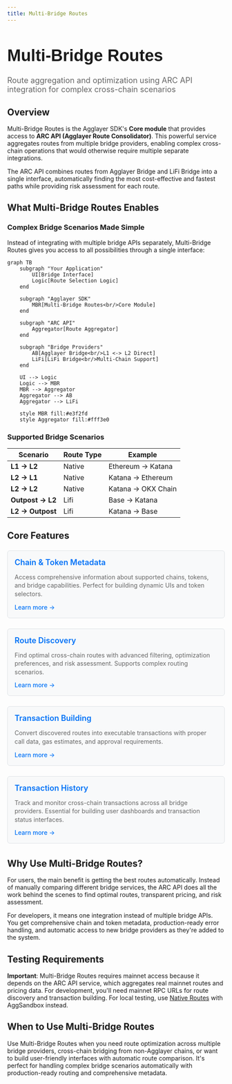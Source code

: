 ```yaml
---
title: Multi-Bridge Routes
---
```


<!-- Page Header Component -->
<h1 style="text-align: left; font-size: 38px; font-weight: 700; font-family: 'Inter Tight', sans-serif;">
  Multi-Bridge Routes
</h1>

<div style="text-align: left; margin: 0.5rem 0;">
  <p style="font-size: 18px; color: #666; max-width: 600px; margin: 0;">
    Route aggregation and optimization using ARC API integration for complex cross-chain scenarios
  </p>
</div>

## Overview

Multi-Bridge Routes is the Agglayer SDK's **Core module** that provides access to **ARC API (Agglayer Route Consolidator)**. This powerful service aggregates routes from multiple bridge providers, enabling complex cross-chain operations that would otherwise require multiple separate integrations.

The ARC API combines routes from Agglayer Bridge and LiFi Bridge into a single interface, automatically finding the most cost-effective and fastest paths while providing risk assessment for each route.

## What Multi-Bridge Routes Enables

### **Complex Bridge Scenarios Made Simple**

Instead of integrating with multiple bridge APIs separately, Multi-Bridge Routes gives you access to all possibilities through a single interface:

```mermaid
graph TB
    subgraph "Your Application"
        UI[Bridge Interface]
        Logic[Route Selection Logic]
    end
    
    subgraph "Agglayer SDK"
        MBR[Multi-Bridge Routes<br/>Core Module]
    end
    
    subgraph "ARC API"
        Aggregator[Route Aggregator]
    end
    
    subgraph "Bridge Providers"
        AB[Agglayer Bridge<br/>L1 <-> L2 Direct]
        LiFi[LiFi Bridge<br/>Multi-Chain Support]
    end
    
    UI --> Logic
    Logic --> MBR
    MBR --> Aggregator
    Aggregator --> AB
    Aggregator --> LiFi
    
    style MBR fill:#e3f2fd
    style Aggregator fill:#fff3e0
```

### **Supported Bridge Scenarios**

| Scenario | Route Type | Example |
|----------|------------|---------|
| **L1 → L2** | Native | Ethereum → Katana |
| **L2 → L1** | Native | Katana → Ethereum |
| **L2 → L2** | Native | Katana → OKX Chain |
| **Outpost → L2** | Lifi | Base → Katana |
| **L2 → Outpost** | Lifi | Katana → Base |

## Core Features

<div style="display: flex; flex-direction: column; gap: 1rem; max-width: 800px; margin: 1rem 0;">

  <!-- Chain Metadata Card -->
  <div style="background: #f8f9fa; border: 1px solid #dee2e6; border-radius: 6px; padding: 1rem 1rem; margin: 0.25rem 0;">
    <h3 style="color: #0071F7; margin: 0 0 0.5rem 0; font-size: 18px; font-weight: 600;">
      Chain & Token Metadata
    </h3>
    <p style="color: #666; margin-bottom: 0.75rem; line-height: 1.4; font-size: 14px;">
      Access comprehensive information about supported chains, tokens, and bridge capabilities. Perfect for building dynamic UIs and token selectors.
    </p>
    <a href="/agglayer/developer-tools/agglayer-sdk/multi-bridge-routes/operations/chain-metadata/" style="color: #0071F7; text-decoration: none; font-weight: 500; font-size: 14px;">
      Learn more →
    </a>
  </div>

  <!-- Route Discovery Card -->
  <div style="background: #f8f9fa; border: 1px solid #dee2e6; border-radius: 6px; padding: 1rem 1rem; margin: 0.25rem 0;">
    <h3 style="color: #0071F7; margin: 0 0 0.5rem 0; font-size: 18px; font-weight: 600;">
      Route Discovery
    </h3>
    <p style="color: #666; margin-bottom: 0.75rem; line-height: 1.4; font-size: 14px;">
      Find optimal cross-chain routes with advanced filtering, optimization preferences, and risk assessment. Supports complex routing scenarios.
    </p>
    <a href="/agglayer/developer-tools/agglayer-sdk/multi-bridge-routes/operations/route-discovery/" style="color: #0071F7; text-decoration: none; font-weight: 500; font-size: 14px;">
      Learn more →
    </a>
  </div>

  <!-- Transaction Building Card -->
  <div style="background: #f8f9fa; border: 1px solid #dee2e6; border-radius: 6px; padding: 1rem 1rem; margin: 0.25rem 0;">
    <h3 style="color: #0071F7; margin: 0 0 0.5rem 0; font-size: 18px; font-weight: 600;">
      Transaction Building
    </h3>
    <p style="color: #666; margin-bottom: 0.75rem; line-height: 1.4; font-size: 14px;">
      Convert discovered routes into executable transactions with proper call data, gas estimates, and approval requirements.
    </p>
    <a href="/agglayer/developer-tools/agglayer-sdk/multi-bridge-routes/operations/transaction-building/" style="color: #0071F7; text-decoration: none; font-weight: 500; font-size: 14px;">
      Learn more →
    </a>
  </div>

  <!-- Transaction History Card -->
  <div style="background: #f8f9fa; border: 1px solid #dee2e6; border-radius: 6px; padding: 1rem 1rem; margin: 0.25rem 0;">
    <h3 style="color: #0071F7; margin: 0 0 0.5rem 0; font-size: 18px; font-weight: 600;">
      Transaction History
    </h3>
    <p style="color: #666; margin-bottom: 0.75rem; line-height: 1.4; font-size: 14px;">
      Track and monitor cross-chain transactions across all bridge providers. Essential for building user dashboards and transaction status interfaces.
    </p>
    <a href="/agglayer/developer-tools/agglayer-sdk/multi-bridge-routes/operations/transaction-history/" style="color: #0071F7; text-decoration: none; font-weight: 500; font-size: 14px;">
      Learn more →
    </a>
  </div>

</div>

## Why Use Multi-Bridge Routes?

For users, the main benefit is getting the best routes automatically. Instead of manually comparing different bridge services, the ARC API does all the work behind the scenes to find optimal routes, transparent pricing, and risk assessment.

For developers, it means one integration instead of multiple bridge APIs. You get comprehensive chain and token metadata, production-ready error handling, and automatic access to new bridge providers as they're added to the system.

## Testing Requirements

**Important**: Multi-Bridge Routes requires mainnet access because it depends on the ARC API service, which aggregates real mainnet routes and pricing data. For development, you'll need mainnet RPC URLs for route discovery and transaction building. For local testing, use [Native Routes](/agglayer/developer-tools/agglayer-sdk/agglayer-native-routes/) with AggSandbox instead.

## When to Use Multi-Bridge Routes

Use Multi-Bridge Routes when you need route optimization across multiple bridge providers, cross-chain bridging from non-Agglayer chains, or want to build user-friendly interfaces with automatic route comparison. It's perfect for handling complex bridge scenarios automatically with production-ready routing and comprehensive metadata.
